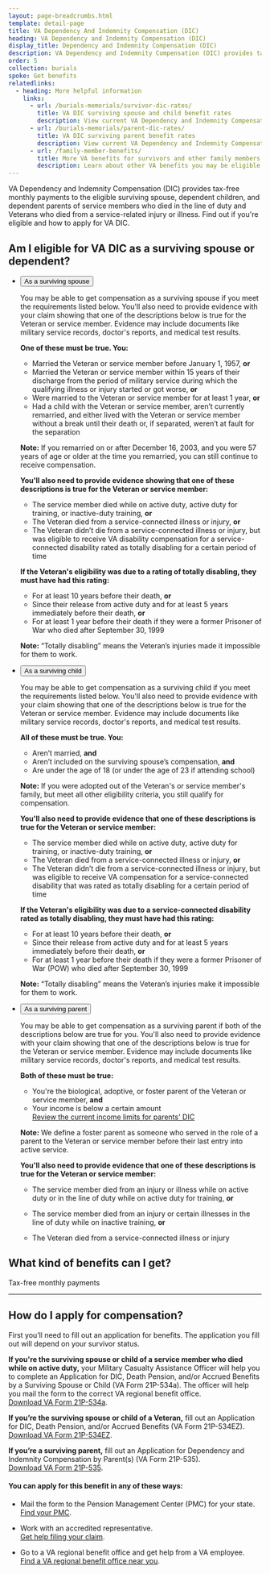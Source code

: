 ```yaml
---
layout: page-breadcrumbs.html
template: detail-page
title: VA Dependency And Indemnity Compensation (DIC)
heading: VA Dependency and Indemnity Compensation (DIC)
display_title: Dependency and Indemnity Compensation (DIC)
description: VA Dependency and Indemnity Compensation (DIC) provides tax-free monthly payments to the eligible surviving spouse, children, and parents of service members who died in the line of duty and Veterans who died from a service-related injury or illness. Find out if you're eligible and how to apply.
order: 5
collection: burials
spoke: Get benefits
relatedlinks:
  - heading: More helpful information
    links:
      - url: /burials-memorials/survivor-dic-rates/
        title: VA DIC surviving spouse and child benefit rates
        description: View current VA Dependency and Indemnity Compensation (DIC) rates for surviving spouses and dependent children.
      - url: /burials-memorials/parent-dic-rates/
        title: VA DIC surviving parent benefit rates
        description: View current VA Dependency and Indemnity Compensation (DIC) rates for surviving parents. 
      - url: /family-member-benefits/
        title: More VA benefits for survivors and other family members
        description: Learn about other VA benefits you may be eligible for as a surviving spouse, child, or parent.
---
```


<div class="va-introtext">

VA Dependency and Indemnity Compensation (DIC) provides tax-free monthly payments to the eligible surviving spouse, dependent children, and dependent parents of service members who died in the line of duty and Veterans who died from a service-related injury or illness. Find out if you're eligible and how to apply for VA DIC.

</div>

## Am I eligible for VA DIC as a surviving spouse or dependent?

<ul class="usa-accordion">
<li>
<button class="usa-button-unstyled usa-accordion-button" aria-controls="VA-burials-survivor-spouse">As a surviving spouse</button>
<div id="VA-burials-survivor-spouse" class="usa-accordion-content">

You may be able to get compensation as a surviving spouse if you meet the requirements listed below. You'll also need to provide evidence with your claim showing that one of the descriptions below is true for the Veteran or service member. Evidence may include documents like military service records, doctor's reports, and medical test results.

**One of these must be true. You:**
- Married the Veteran or service member before January 1, 1957, **or**
- Married the Veteran or service member within 15 years of their discharge from the period of military service during which the qualifying illness or injury started or got worse, **or**
- Were married to the Veteran or service member for at least 1 year, **or**
- Had a child with the Veteran or service member, aren’t currently remarried, and either lived with the Veteran or service member without a break until their death or, if separated, weren’t at fault for the separation

**Note:** If you remarried on or after December 16, 2003, and you were 57 years of age or older at the time you remarried, you can still continue to receive compensation.

**You'll also need to provide evidence showing that one of these descriptions is true for the Veteran or service member:**
- The service member died while on active duty, active duty for training, or inactive-duty training, **or**
- The Veteran died from a service-connected illness or injury, **or**
- The Veteran didn’t die from a service-connected illness or injury, but was eligible to receive VA disability compensation for a service-connected disability rated as totally disabling for a certain period of time

**If the Veteran's eligibility was due to a rating of totally disabling, they must have had this rating:**
- For at least 10 years before their death, **or**
- Since their release from active duty and for at least 5 years immediately before their death, **or**
- For at least 1 year before their death if they were a former Prisoner of War who died after September 30, 1999

**Note:** “Totally disabling” means the Veteran’s injuries made it impossible for them to work.

</div>
</li>
<li>
<button class="usa-button-unstyled usa-accordion-button" aria-controls="VA-burials-survivor-child">As a surviving child</button>
<div id="VA-burials-survivor-child" class="usa-accordion-content">

You may be able to get compensation as a surviving child if you meet the requirements listed below. You'll also need to provide evidence with your claim showing that one of the descriptions below is true for the Veteran or service member. Evidence may include documents like military service records, doctor's reports, and medical test results.

**All of these must be true. You:**
- Aren’t married, **and**
- Aren’t included on the surviving spouse’s compensation, **and**
- Are under the age of 18 (or under the age of 23 if attending school)

**Note:** If you were adopted out of the Veteran's or service member's family, but meet all other eligibility criteria, you still qualify for compensation.

**You'll also need to provide evidence that one of these descriptions is true for the Veteran or service member:**
- The service member died while on active duty, active duty for training, or inactive-duty training, **or**
- The Veteran died from a service-connected illness or injury, **or**
- The Veteran didn’t die from a service-connected illness or injury, but was eligible to receive VA compensation for a service-connected disability that was rated as totally disabling for a certain period of time

**If the Veteran's eligibility was due to a service-connected disability rated as totally disabling, they must have had this rating:**
- For at least 10 years before their death, **or**
- Since their release from active duty and for at least 5 years immediately before their death, **or**
- For at least 1 year before their death if they were a former Prisoner of War (POW) who died after September 30, 1999

**Note:** “Totally disabling” means the Veteran’s injuries make it impossible for them to work.
</div>

</li>
<li>
<button class="usa-button-unstyled usa-accordion-button" aria-controls="VA-burials-survivor-parent">As a surviving parent</button>
<div id="VA-burials-survivor-parent" class="usa-accordion-content">

You may be able to get compensation as a surviving parent if both of the descriptions below are true for you. You'll also need to provide evidence with your claim showing that one of the descriptions below is true for the Veteran or service member. Evidence may include documents like military service records, doctor's reports, and medical test results.

**Both of these must be true:**
- You're the biological, adoptive, or foster parent of the Veteran or service member, **and**
- Your income is below a certain amount <br>
[Review the current income limits for parents' DIC](/burials-memorials/parent-dic-rates/)

**Note:** We define a foster parent as someone who served in the role of a parent to the Veteran or service member before their last entry into active service.

**You'll also need to provide evidence that one of these descriptions is true for the Veteran or service member:**
- The service member died from an injury or illness while on active duty or in the line of duty while on active duty for training, **or**
- The service member died from an injury or certain illnesses in the line of duty while on inactive training, **or**
- The Veteran died from a service-connected illness or injury

  </div>
  </li>
 </ul>

## What kind of benefits can I get?

Tax-free monthly payments

-------------------------------------

## How do I apply for compensation?

First you’ll need to fill out an application for benefits. The application you fill out will depend on your survivor status.

**If you're the surviving spouse or child of a service member who died while on active duty,** your Military Casualty Assistance Officer will help you to complete an Application for DIC, Death Pension, and/or Accrued Benefits by a Surviving Spouse or Child (VA Form 21P-534a). The officer will help you mail the form to the correct VA regional benefit office.<br>
[Download VA Form 21P-534a](https://www.vba.va.gov/pubs/forms/VBA-21P-534a-ARE.pdf).

**If you’re the surviving spouse or child of a Veteran,** fill out an Application for DIC, Death Pension, and/or Accrued Benefits (VA Form 21P-534EZ). <br>
[Download VA Form 21P-534EZ](https://www.vba.va.gov/pubs/forms/VBA-21P-534EZ-ARE.pdf).

**If you’re a surviving parent,** fill out an Application for Dependency and Indemnity Compensation by Parent(s) (VA Form 21P-535). <br>
[Download VA Form 21P-535](https://www.vba.va.gov/pubs/forms/VBA-21P-535-ARE.pdf).

#### You can apply for this benefit in any of these ways:

- Mail the form to the Pension Management Center (PMC) for your state. <br>
[Find your PMC](/pension/pension-management-centers/).

- Work with an accredited representative. <br>
[Get help filing your claim](/disability/get-help-filing-claim/).

- Go to a VA regional benefit office and get help from a VA employee. <br>
[Find a VA regional benefit office near you](/find-locations/?facilityType=benefits).
